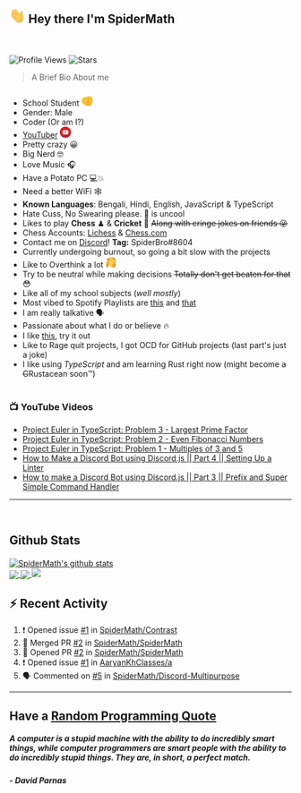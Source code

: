 ## <img src="/Assets/Hi.gif" width=29px> **Hey there I'm SpiderMath**
<br><br>
![Profile Views](https://komarev.com/ghpvc/?username=SpiderMath)
![Stars](https://img.shields.io/github/stars/SpiderMath?style=social)

> A Brief Bio About me
- School Student <img src="/Assets/Like.gif" width=20px>
- Gender: Male
- Coder (Or am I?)
- [YouTuber](https://youtube.com/channel/UCuQvyfLaZOG4bPwEvqSYCLg) <img src="/Assets/Youtube.png" width=20px>
- Pretty crazy 😀 
- Big Nerd 🤓 
- Love Music 🎧
- Have a Potato PC 💻💥
- Need a better WiFi 🕸 
- **Known Languages**: Bengali, Hindi, English, JavaScript & TypeScript
- Hate Cuss, No Swearing please. 🤬 is uncool
- Likes to play **Chess** ♟ & **Cricket** 🏏  ~~Along with cringe jokes on friends 😜~~
- Chess Accounts: [Lichess](https://lichess.org/@/RishiMath) & [Chess.com](https://www.chess.com/member/RishiMath)
- Contact me on [Discord](https://discord.com)! **Tag:** SpiderBro#8604
- Currently undergoing burnout, so going a bit slow with the projects
- Like to Overthink a lot <img src="/Assets/ThinkFast.gif" width=20px>
- Try to be neutral while making decisions ~~Totally don't get beaten for that~~ 😳 
- Like all of my school subjects (*well mostly*)
- Most vibed to Spotify Playlists are [this](https://open.spotify.com/playlist/6wnRrX8vCYChQ0fxoZzNdt?si=1f1c906cb6054dfb) and [that](https://open.spotify.com/playlist/2NWCskHFEnpT3m7QbGvD7N?si=6ec85d3dd62d4838)
- I am really talkative 🗣 
- Passionate about what I do or believe 🔥 
- I like [this](https://ncase.me/trust/), try it out 
- Like to Rage quit projects, I got OCD for GitHub projects (last part's just a joke)
- I like using *TypeScript* and am learning Rust right now (might become a ~~C~~Rustacean soon™)
<br><br>

### 📺 YouTube Videos
<!-- YOUTUBE:START -->
- [Project Euler in TypeScript: Problem 3 - Largest Prime Factor](https://www.youtube.com/watch?v=DaDziQ4ZRvw)
- [Project Euler in TypeScript: Problem 2 - Even Fibonacci Numbers](https://www.youtube.com/watch?v=oIsm-KtBW4s)
- [Project Euler in TypeScript: Problem 1 - Multiples of 3 and 5](https://www.youtube.com/watch?v=sjkLIrIfRdo)
- [How to Make a Discord Bot using Discord.js || Part 4 || Setting Up a Linter](https://www.youtube.com/watch?v=Sx1i83ghzlg)
- [How to make a Discord Bot using Discord.js || Part 3 || Prefix and Super Simple Command Handler](https://www.youtube.com/watch?v=VNxnXNWhmlU)
<!-- YOUTUBE:END -->
<hr>
<br>

## Github Stats
<a href="https://github.com/anuraghazra/github-readme-stats">
  <img align="center" src="https://github-readme-stats.vercel.app/api?username=SpiderMath&show_icons=true&include_all_commits=true&theme=onedark" alt="SpiderMath's github stats" />
</a>
<br>
<a href="https://github.com/anuraghazra/github-readme-stats">
	<img align="center" src="https://github-readme-stats.vercel.app/api/top-langs/?username=SpiderMath&langs_count=10&theme=onedark&layout=compact">
</a>
<a href="https://github.com/ryo-ma/github-profile-trophy">
	<img align="center" src="https://github-profile-trophy.vercel.app/?username=SpiderMath&theme=onedark&no-bg=true">
</a>
<img src="https://github-readme-streak-stats.herokuapp.com/?user=SpiderMath&theme=slateorange">

## :zap: Recent Activity
<!--START_SECTION:activity-->
1. ❗️ Opened issue [#1](https://github.com/SpiderMath/Contrast/issues/1) in [SpiderMath/Contrast](https://github.com/SpiderMath/Contrast)
2. 🎉 Merged PR [#2](https://github.com/SpiderMath/SpiderMath/pull/2) in [SpiderMath/SpiderMath](https://github.com/SpiderMath/SpiderMath)
3. 💪 Opened PR [#2](https://github.com/SpiderMath/SpiderMath/pull/2) in [SpiderMath/SpiderMath](https://github.com/SpiderMath/SpiderMath)
4. ❗️ Opened issue [#1](https://github.com/AaryanKhClasses/a/issues/1) in [AaryanKhClasses/a](https://github.com/AaryanKhClasses/a)
5. 🗣 Commented on [#5](https://github.com/SpiderMath/Discord-Multipurpose/issues/5) in [SpiderMath/Discord-Multipurpose](https://github.com/SpiderMath/Discord-Multipurpose)
<!--END_SECTION:activity-->
<hr>

## Have a [Random Programming Quote](https://github.com/SpiderMath/Random-Programming-Quote-Action)
<!--QUOTE-BOT:start-->
##### <i>A computer is a stupid machine with the ability to do incredibly smart things, while computer programmers are smart people with the ability to do incredibly stupid things. They are, in short, a perfect match.</i><br>
##### - <b>David Parnas</b><br>
<!--QUOTE-BOT:end-->
